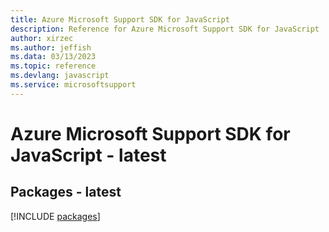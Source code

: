 ```yaml
---
title: Azure Microsoft Support SDK for JavaScript
description: Reference for Azure Microsoft Support SDK for JavaScript
author: xirzec
ms.author: jeffish
ms.data: 03/13/2023
ms.topic: reference
ms.devlang: javascript
ms.service: microsoftsupport
---
```

# Azure Microsoft Support SDK for JavaScript - latest
## Packages - latest
[!INCLUDE [packages](microsoft-support-index.md)]